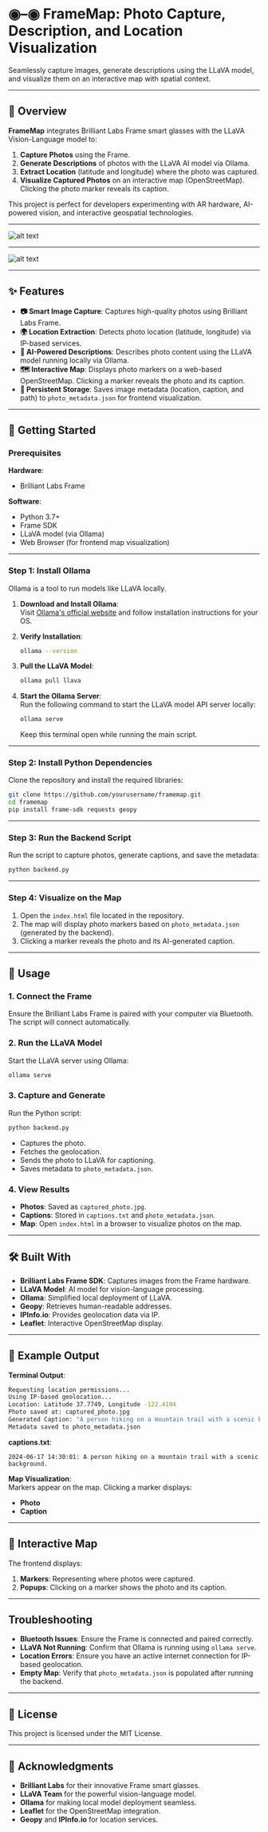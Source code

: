 # ◉–◉ FrameMap: Photo Capture, Description, and Location Visualization  
Seamlessly capture images, generate descriptions using the LLaVA model, and visualize them on an interactive map with spatial context.

---

## 📝 Overview  
**FrameMap** integrates Brilliant Labs Frame smart glasses with the LLaVA Vision-Language model to:  

1. **Capture Photos** using the Frame.  
2. **Generate Descriptions** of photos with the LLaVA AI model via Ollama.  
3. **Extract Location** (latitude and longitude) where the photo was captured.  
4. **Visualize Captured Photos** on an interactive map (OpenStreetMap). Clicking the photo marker reveals its caption.  

This project is perfect for developers experimenting with AR hardware, AI-powered vision, and interactive geospatial technologies.

---

![alt text](image.png)

---

![alt text](image1.png)

---

## ✨ Features  

- **📷 Smart Image Capture**: Captures high-quality photos using Brilliant Labs Frame.  
- **🌍 Location Extraction**: Detects photo location (latitude, longitude) via IP-based services.  
- **🤖 AI-Powered Descriptions**: Describes photo content using the LLaVA model running locally via Ollama.  
- **🗺️ Interactive Map**: Displays photo markers on a web-based OpenStreetMap. Clicking a marker reveals the photo and its caption.  
- **📄 Persistent Storage**: Saves image metadata (location, caption, and path) to `photo_metadata.json` for frontend visualization.  

---

## 🚀 Getting Started  

### Prerequisites  
**Hardware**:  
- Brilliant Labs Frame  

**Software**:  
- Python 3.7+  
- Frame SDK  
- LLaVA model (via Ollama)  
- Web Browser (for frontend map visualization)  

---

### Step 1: Install Ollama  

Ollama is a tool to run models like LLaVA locally.  

1. **Download and Install Ollama**:  
   Visit [Ollama's official website](https://ollama.ai/download) and follow installation instructions for your OS.  

2. **Verify Installation**:  
   ```bash
   ollama --version
   ```  

3. **Pull the LLaVA Model**:  
   ```bash
   ollama pull llava
   ```  

4. **Start the Ollama Server**:  
   Run the following command to start the LLaVA model API server locally:  
   ```bash
   ollama serve
   ```  
   Keep this terminal open while running the main script.  

---

### Step 2: Install Python Dependencies  

Clone the repository and install the required libraries:  

```bash
git clone https://github.com/yourusername/framemap.git  
cd framemap  
pip install frame-sdk requests geopy
```

---

### Step 3: Run the Backend Script  

Run the script to capture photos, generate captions, and save the metadata:  

```bash
python backend.py
```

---

### Step 4: Visualize on the Map  

1. Open the `index.html` file located in the repository.  
2. The map will display photo markers based on `photo_metadata.json` (generated by the backend).  
3. Clicking a marker reveals the photo and its AI-generated caption.  

---

## 📱 Usage  

### 1. **Connect the Frame**  
Ensure the Brilliant Labs Frame is paired with your computer via Bluetooth. The script will connect automatically.  

### 2. **Run the LLaVA Model**  
Start the LLaVA server using Ollama:  
```bash
ollama serve
```

### 3. **Capture and Generate**  
Run the Python script:  
```bash
python backend.py
```
- Captures the photo.  
- Fetches the geolocation.  
- Sends the photo to LLaVA for captioning.  
- Saves metadata to `photo_metadata.json`.  

### 4. **View Results**  
- **Photos**: Saved as `captured_photo.jpg`.  
- **Captions**: Stored in `captions.txt` and `photo_metadata.json`.  
- **Map**: Open `index.html` in a browser to visualize photos on the map.  

---

## 🛠️ Built With  

- **Brilliant Labs Frame SDK**: Captures images from the Frame hardware.  
- **LLaVA Model**: AI model for vision-language processing.  
- **Ollama**: Simplified local deployment of LLaVA.  
- **Geopy**: Retrieves human-readable addresses.  
- **IPInfo.io**: Provides geolocation data via IP.  
- **Leaflet**: Interactive OpenStreetMap display.  

---

## 🧭 Example Output  

**Terminal Output**:  
```bash
Requesting location permissions...  
Using IP-based geolocation...  
Location: Latitude 37.7749, Longitude -122.4194  
Photo saved at: captured_photo.jpg  
Generated Caption: "A person hiking on a mountain trail with a scenic background."  
Metadata saved to photo_metadata.json
```  

**captions.txt**:  
```
2024-06-17 14:30:01: A person hiking on a mountain trail with a scenic background.
```  

**Map Visualization**:  
Markers appear on the map. Clicking a marker displays:  

- **Photo**  
- **Caption**  

---

## 🧭 Interactive Map  

The frontend displays:  
1. **Markers**: Representing where photos were captured.  
2. **Popups**: Clicking on a marker shows the photo and its caption.  

---

## Troubleshooting  

- **Bluetooth Issues**: Ensure the Frame is connected and paired correctly.  
- **LLaVA Not Running**: Confirm that Ollama is running using `ollama serve`.  
- **Location Errors**: Ensure you have an active internet connection for IP-based geolocation.  
- **Empty Map**: Verify that `photo_metadata.json` is populated after running the backend.  

---

## 📄 License  
This project is licensed under the MIT License.  

---

## 🙏 Acknowledgments  

- **Brilliant Labs** for their innovative Frame smart glasses.  
- **LLaVA Team** for the powerful vision-language model.  
- **Ollama** for making local model deployment seamless.  
- **Leaflet** for the OpenStreetMap integration.  
- **Geopy** and **IPInfo.io** for location services.  